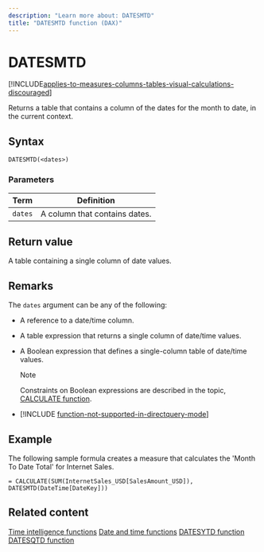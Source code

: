 ```yaml
---
description: "Learn more about: DATESMTD"
title: "DATESMTD function (DAX)"
---
```

# DATESMTD

[!INCLUDE[applies-to-measures-columns-tables-visual-calculations-discouraged](includes/applies-to-measures-columns-tables-visual-calculations-discouraged.md)]

Returns a table that contains a column of the dates for the month to date, in the current context.

## Syntax

```dax
DATESMTD(<dates>)
```

### Parameters

|Term|Definition|
|--------|--------------|
|`dates`|A column that contains dates.|

## Return value

A table containing a single column of date values.

## Remarks

The `dates` argument can be any of the following:

- A reference to a date/time column.

- A table expression that returns a single column of date/time values.

- A Boolean expression that defines a single-column table of date/time values.

    > [!NOTE]
    > Constraints on Boolean expressions are described in the topic, [CALCULATE function](calculate-function-dax.md).

- [!INCLUDE [function-not-supported-in-directquery-mode](includes/function-not-supported-in-directquery-mode.md)]

## Example

The following sample formula creates a measure that calculates the 'Month To Date Total' for Internet Sales.

```dax
= CALCULATE(SUM(InternetSales_USD[SalesAmount_USD]), DATESMTD(DateTime[DateKey]))
```

## Related content

[Time intelligence functions](time-intelligence-functions-dax.md)
[Date and time functions](date-and-time-functions-dax.md)
[DATESYTD function](datesytd-function-dax.md)
[DATESQTD function](datesqtd-function-dax.md)
